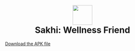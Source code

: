 <div align="center">
  <h1> 
    <img src="https://sakhi.vercel.app/logo.png" width="64px">
    <br/> 
    Sakhi: Wellness Friend
  </h1>
</div>

<a href="https://sakhi.vercel.app/Sakhi.apk" download>
 Download the APK file
</a>
<a href="sakhi.vercel.app"></a>
